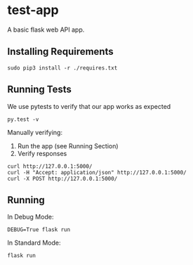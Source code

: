 # test-app

A basic flask web API app.

## Installing Requirements
```
sudo pip3 install -r ./requires.txt
```

## Running Tests

We use pytests to verify that our app works as expected
```
py.test -v
```

Manually verifying:
  1. Run the app (see Running Section)
  2. Verify responses
  ```
  curl http://127.0.0.1:5000/
  curl -H "Accept: application/json" http://127.0.0.1:5000/
  curl -X POST http://127.0.0.1:5000/
  ```

## Running

In Debug Mode:
```
DEBUG=True flask run
```

In Standard Mode:
```
flask run
```
